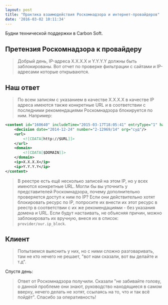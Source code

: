 ```yaml
---
layout: post
title: "Практика взаимодействия Роскомнадзора и интернет-провайдеров"
date: '2016-03-02 10:11:34'
---
```


Будни технической поддержки в Carbon Soft.

## Претензия Роскомнадзора к провайдеру

> Добрый день, IP-адреса X.X.X.X и Y.Y.Y.Y должны быть заблокированы. Вот отчет по проверке фильтрации с сайтами и IP-адресами которые открываются.

## Наш ответ

> По всем записям с указанием в качестве X.X.X.X в качестве IP адреса имеются также конкретные URL и в соответствии с последними рекомендациями Роскомнадзора блокируется по ним. Например:

``` xml
<content id="160640" includeTime="2015-03-17T18:05:41" entryType="1" hash="DC9A5F0ABADA49C45E3F0C20CC00A12A">
    <decision date="2014-12-24" number="2-12969/14" org="суд"/>
    <url>
        <![CDATA[http://$URL]]>
    </url>
    <domain>
        <![CDATA[$DOMAIN]]>
    </domain>
    <ip>X.X.X.X</ip>
    <ip>Y.Y.Y.Y</ip>
</content>
```
> В реестре есть ещё несколько записей на этом IP, но у всех имеются конкретные URL. Могли бы вы уточнить у представителей Роскомнадзора, почему дополнительно проверяется доступ к ним по IP? Если они действительно хотят блокировать ресурс по IP, попросите их внести их этот ресурс в реестр в соответствии с их же рекомендациями - без указания домена и URL. Если будут настаивать, не объясняя причин, можно заблокировать их вручную, внеся их в список: `provider/our.ip_block`.

## Клиент

> Попытаемся выяснить у них, но с ними сложно разговаривать, там не кто нечего не решает, "вот нам сказали, вот вы делайте и т.д".

Спустя день:

> Ответ от Роскомнадзора получили. Сказали "не забивайте голову, о данной проблеме они знают, руководство находящиеся в самом вверху, нечего делать не хотят, ссылаясь на то, что и так всё пойдёт". Спасибо за оперативность!
